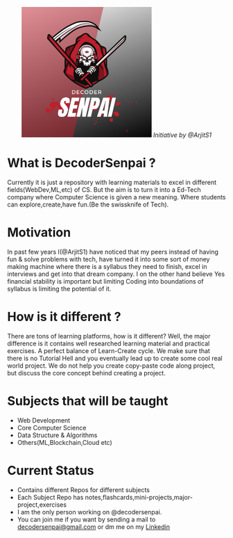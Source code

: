 <p align="center">
  <img width="300px" height="300px" src = "https://github.com/decodersenpai/decodersenpai/blob/main/DecoderSenpai_logo.png"/>
  <i>Initiative by @ArjitS1</i>
</p>
  
# What is DecoderSenpai ?

Currently it is just a repository with learning materials to excel in different fields(WebDev,ML,etc) of CS. But the aim is to turn it into a Ed-Tech company where Computer Science is given a new meaning. Where students can explore,create,have fun.(Be the swissknife of Tech). 

# Motivation

In past few years I(@ArjitS1) have noticed that my peers instead of having fun & solve problems with tech, have turned it into some sort of money making machine where there is a syllabus they need to finish, excel in interviews and get into that dream company. I on the other hand believe Yes financial stability is important but limiting Coding into boundations of syllabus is limiting the potential of it.

# How is it different ?

There are tons of learning platforms, how is it different? 
Well, the major difference is it contains well researched learning material and practical exercises. A perfect balance of Learn-Create cycle. We make sure that there is no Tutorial Hell and you eventually lead up to create some cool real world project. We do not help you create copy-paste code along project, but discuss the core concept behind creating a project.

# Subjects that will be taught 

- Web Development
- Core Computer Science
- Data Structure & Algorithms
- Others(ML,Blockchain,Cloud etc)

# Current Status

* Contains different Repos for different subjects
* Each Subject Repo has notes,flashcards,mini-projects,major-project,exercises
* I am the only person working on @decodersenpai.
* You can join me if you want by sending a mail to decodersenpai@gmail.com or dm me on my [Linkedin](https://www.linkedin.com/in/arjit-sharma-0348b0151/) 
